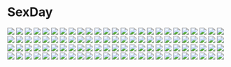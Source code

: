 # SexDay
![](https://konachan.com/image/926f014533d4eb1a3553452cefb4ef24/Konachan.com%20-%20242181%202girls%20barefoot%20black_eyes%20black_hair%20breasts%20kikivi%20long_hair%20original%20school_uniform%20shoujo_ai%20skirt.jpg)
![](https://konachan.com/image/dec43cef83a850669f1e6d6cfb81e5b9/Konachan.com%20-%20260574%20animal_ears%20blush%20candy%20catgirl%20chocolate%20hoodie%20loli%20long_hair%20noda_shuha%20ribbons%20signed%20skyfish%20tail%20twintails%20valentine%20watermark%20white_hair.jpg)
![](https://konachan.com/image/430e17d79dca1928c343970d5adb0e3c/Konachan.com%20-%20260218%20animal%20brown_hair%20building%20cat%20city%20clouds%20.l.l%20original%20scenic%20short_hair%20sky%20teddy_bear.jpg)
![](https://konachan.com/image/2153f782eedc92249dec994ae8ca43b9/Konachan.com%20-%20156734%20kiriya_nozomi%20mayoi_neko_overrun%21%20tagme.jpg)
![](https://konachan.com/image/5a9ae51ea6eb57d2081baaa678c59022/Konachan.com%20-%2033691%20after%20blue_eyes%20orange_hair%20ponytail%20rain%20shiomiya_kanami%20taka_tony%20water%20wet.jpg)
![](https://konachan.com/jpeg/d2625b41eab182e5487200d9ad971ac6/Konachan.com%20-%20195570%20blue_eyes%20blush%20breasts%20cum%20ensemble_%28company%29%20game_cg%20long_hair%20navel%20nipples%20nude%20pussy%20red_hair%20ribbons%20sex%20yamashina_kaori.jpg)
![](https://konachan.com/jpeg/e0c6208d3fb3bff5ad17eb7140b6fdbb/Konachan.com%20-%2036532%20pia_carrot.jpg)
![](https://konachan.com/jpeg/c96d938832f8a2f41caa3efe79444053/Konachan.com%20-%20137590%20aqua_eyes%20aqua_hair%20blush%20bondage%20breasts%20hatsune_miku%20long_hair%20nipples%20nude%20twintails%20vocaloid%20wokada.jpg)
![](https://konachan.com/image/f65690ff0d3ddb62af40f35f79f149ac/Konachan.com%20-%20101848%20black_hair%20blue_eyes%20close%20hentai_ouji_to_warawanai_neko%20kantoku%20school_uniform%20takanashi%20tsutsukakushi_tsukiko%20white.jpg)
![](https://konachan.com/image/44ca7188630dc7db01bb8b005440cc50/Konachan.com%20-%20103289%20akemi_homura%20black_hair%20blush%20hijikini%20kaname_madoka%20mahou_shoujo_madoka_magica%20pink_hair%20purple_eyes%20shoujo_ai.jpg)
![](https://konachan.com/image/849cae4339fbfe9d5293c05d4305271a/Konachan.com%20-%2064552%20artoria_pendragon_%28all%29%20fate_%28series%29%20fate_stay_night%20fate_unlimited_codes%20saber%20saber_lily%20white.jpg)
![](https://konachan.com/image/537d23cf062bcbee7bd7974eeedcbe44/Konachan.com%20-%20162539%20anus%20blush%20breasts%20censored%20erokosei%20green_eyes%20nipples%20penis%20pussy%20puyo_puyo%20red_hair%20sex%20tagme%20thighhighs%20wink.jpg)
![](https://konachan.com/image/6683a4bc6ec9f0c0e80ee68d35a2fda3/Konachan.com%20-%2010439%20konoe_nanami%20lamune%20swimsuit%20tomosaka_suzuka.jpg)
![](https://konachan.com/jpeg/64df53ad01b389005d5aa84e8bcea558/Konachan.com%20-%20177404%20cropped%20hinamizawa_%28hina-sawa%29%20long_hair%20makai_gakuen_catastrophe%20nopan%20pink_hair%20purple_eyes%20thighhighs%20wings.jpg)
![](https://konachan.com/jpeg/d034817349e6d8f6641cb23cb9b9b5e2/Konachan.com%20-%20147364%20bikini%20breasts%20cleavage%20navel%20purple_hair%20saburou_%28hgmg%29%20swimsuit%20touhou%20white%20yasaka_kanako.jpg)
![](https://konachan.com/image/d255349d30497b7290e9cf0b98486d11/Konachan.com%20-%20267030%20black_hair%20blue_eyes%20blush%20breasts%20fate_grand_order%20fate_%28series%29%20katsushika_hokusai%20ko_yu%20pink_eyes%20short_hair.jpg)
![](https://konachan.com/jpeg/a1dac8d27f12c231d1d358cee4b0335f/Konachan.com%20-%20264938%20aqua_eyes%20ass%20blush%20boots%20gray_hair%20la_folia_rihavein%20long_hair%20mokke_%28artist%29%20panties%20panty_pull%20strike_the_blood%20underwear%20undressing%20uniform%20white.jpg)
![](https://konachan.com/image/1ee5766643c093821bdefc2e53090dc3/Konachan.com%20-%20162622%20bodysuit%20brown_hair%20gatakk%20muv-luv%20muv-luv_alternative%20purple_eyes%20skintight%20takamura_yui%20total_eclipse%20white.jpg)
![](https://konachan.com/jpeg/6e566b79da458c5d9efa9953d421c6d1/Konachan.com%20-%2028090%20akikan%21%20suzuhira_hiro%20tagme.jpg)
![](https://konachan.com/jpeg/f72d2b1752b75ad3fb45fb2d524dcd3d/Konachan.com%20-%20132874%20aqua_eyes%20aqua_hair%20blush%20brown_eyes%20brown_hair%20headphones%20long_hair%20naruko_hanaharu%20pink_eyes%20pink_hair%20ribbons%20scarf%20school_uniform%20skirt%20sky%20tree.jpg)
![](https://konachan.com/jpeg/afd08d52849a254eefb8b12a135c23e2/Konachan.com%20-%20305915%20amakano_2%20blush%20breasts%20brown_eyes%20brown_hair%20fingering%20game_cg%20garter_belt%20headband%20long_hair%20maid%20panties%20piromizu%20spread_legs%20stockings%20underwear.jpg)
![](https://konachan.com/image/dbaaaa5b96614720692cece4f22e0d22/Konachan.com%20-%20261902%20blush%20brown_eyes%20erect_nipples%20girls_und_panzer%20long_hair%20orange_hair%20ouhashi%20panties%20school_uniform%20takebe_saori%20thighhighs%20underwear.jpg)
![](https://konachan.com/image/369c4a22694681526adb20683adf2298/Konachan.com%20-%2053343%20akiyama_mio%20bikini%20black_eyes%20black_hair%20breasts%20brown_eyes%20brown_hair%20cleavage%20group%20headband%20k-on%21%20long_hair%20saiyakun%20short_hair%20sideboob%20swimsuit.jpg)
![](https://konachan.com/jpeg/e239c4094fdf5f0bab7f1b9fd7cb005a/Konachan.com%20-%20117622%20blush%20breast_grab%20breasts%20dress%20fingering%20game_cg%20kazama_akari%20night%20nipples%20panties%20panty_pull%20pink_hair%20pussy_juice%20twintails%20underwear%20yellow_eyes.jpg)
![](https://konachan.com/jpeg/5f30f4e86ebbca103617f46bbd25a9f0/Konachan.com%20-%20284905%20banishment%20building%20city%20clouds%20dark%20male%20original%20ponytail%20scenic%20school_uniform%20short_hair%20signed%20sky%20sunset%20train.jpg)
![](https://konachan.com/jpeg/58c7d487cbba04276868b5442c2054db/Konachan.com%20-%20227253%20blonde_hair%20blush%20bra%20breast_hold%20breasts%20cleavage%20heirou%20panties%20purple_eyes%20tagme_%28character%29%20third-party_edit%20underwear%20white.jpg)
![](https://konachan.com/image/792a12fe64452eb0fbbc3e8b6206e04d/Konachan.com%20-%2087273%20bicolored_eyes%20blush%20clouds%20demon%20hinomoto_oniko%20horns%20japanese_clothes%20kimono%20moon%20night%20purple_hair.jpg)
![](https://konachan.com/image/44f44ed12d24c8b691ffedc3cfc7646a/Konachan.com%20-%20222062%20nun%20original%20tori_%28puru0083%29.jpg)
![](https://konachan.com/jpeg/e3c226cac6b4646e52f06e9533870de7/Konachan.com%20-%20268002%20bloomers%20blush%20braids%20breasts%20game_cg%20goggles%20green_eyes%20headband%20kneehighs%20long_hair%20navel%20panties%20ponytail%20socks%20sport%20underwear%20undressing%20waifu2x.jpg)
![](https://konachan.com/image/8990587965aacc02deeeec1d5199a106/Konachan.com%20-%20251269%20airship%20brown_hair%20gun%20hat%20original%20pantyhose%20ruins%20scenic%20short_hair%20shorts%20snow%20swav%20weapon%20winter.jpg)
![](https://konachan.com/image/0c9c1a83ae41e03e5fa76141fb4ecae7/Konachan.com%20-%20201704%20akemi_homura%20black_hair%20dark%20headband%20long_hair%20mahou_shoujo_madoka_magica%20pantyhose%20purple_eyes%20skirt%20swd3e2%20watermark.jpg)
![](https://konachan.com/image/bac4d9262e050987216021a550903e71/Konachan.com%20-%20128985%20gia%20gun%20hat%20original%20snow%20tagme%20weapon.jpg)
![](https://konachan.com/jpeg/6df188759807939c70430a0fdf6f7b2e/Konachan.com%20-%20103833%202girls%20ass%20awashima_akane%20blonde_hair%20breasts%20game_cg%20makita_maki%20mecha-con%21%20nipples%20onomatope%2A%20panties%20pink_hair%20sawatari_saki%20underwear.jpg)
![](https://konachan.com/jpeg/9bf29e79fdefadfb2c23e4eaab3a05df/Konachan.com%20-%20206972%20bed%20bikini%20blue_eyes%20breasts%20cameltoe%20flowers%20granblue_fantasy%20orange_hair%20oyaji-sou%20spear%20sunglasses%20swimsuit%20twintails%20weapon%20wet%20wink.jpg)
![](https://konachan.com/jpeg/c31e62a9b87ed987aa7f7b57b55a46f7/Konachan.com%20-%2075934%20ichiban_ushiro_no_daimaou%20shiraishi_lily%20transparent%20vector.jpg)
![](https://konachan.com/jpeg/a8f1cdaa192260ffa21524d5d6984db5/Konachan.com%20-%2018019%20mamiina%20simoun.jpg)
![](https://konachan.com/image/d385d2cc40808cac5d915293aa8d5c9b/Konachan.com%20-%20260273%20aqua_eyes%20barefoot%20bed%20bow%20computer%20eromanga-sensei%20gray_hair%20hayama_eishi%20izumi_sagiri%20loli%20long_hair%20pajamas%20shorts%20teddy_bear.jpg)
![](https://konachan.com/image/bfa1155cfebe102c5265b77fd03d6ebf/Konachan.com%20-%20214032%2047agdragon%20animal_ears%20bodysuit%20breasts%20brown_eyes%20brown_hair%20cameltoe%20cleavage%20cropped%20elbow_gloves%20gloves%20granblue_fantasy%20long_hair%20thighhighs.jpg)
![](https://konachan.com/jpeg/0ca87fc84e44f850ca8fc31e2561ed4e/Konachan.com%20-%20127836%20alma%20black_hair%20blush%20cube_%28artist%29%20game_cg%20kakyouin_kotone%20long_hair%20panties%20pantyhose%20pussy_juice%20school_uniform%20skirt%20skirt_lift%20underwear.jpg)
![](https://konachan.com/image/e2e5d574f96f5423229dc2146d2b01a5/Konachan.com%20-%2040480%20king_of_fighters%20kula_diamond.jpg)
![](https://konachan.com/image/8855678e5a56fa339ca4b8b213222a6f/Konachan.com%20-%20107221%20amami_haruka%20bed%20bow%20breasts%20idolmaster%20kageira%20nipples%20panties%20skirt%20thighhighs%20topless%20underwear.jpg)
![](https://konachan.com/image/bbde64ec6726d3f76482f589213dc202/Konachan.com%20-%20224927%20houjuu_nue%20tatara_kogasa%20touhou%20toutenkou.jpg)
![](https://konachan.com/jpeg/cb2a5a2ccf90619b32ffb3f1e1635adb/Konachan.com%20-%20108787%20blush%20breast_hold%20dengeki_daisy%20kurebayashi_teru%20monochrome%20necklace%20third-party_edit.jpg)
![](https://konachan.com/image/c854e6cd2dc577fc87ae22bc90ee4fc6/Konachan.com%20-%2019523%20love_hina%20tama_%28love_hina%29.jpg)
![](https://konachan.com/jpeg/2166bc76d2f073ca3b5d4c1f8bc9dc73/Konachan.com%20-%2034182%20abenobashi_mahou_shoutengai%20jpeg_artifacts.jpg)
![](https://konachan.com/image/75dfc712b404607a400fd6602ca80bbe/Konachan.com%20-%205830%20clamp%20doumeki_shizuka%20kunogi_himawari%20male%20watanuki_kimihiro%20xxxholic.jpg)
![](https://konachan.com/jpeg/4f4de57bff9ce3302c534eb036b6bdba/Konachan.com%20-%20201290%20brown_hair%20card_captor_sakura%20clouds%20collar%20dress%20kinomoto_sakura%20momoko_%28artist%29%20momoko_%28momoko14%29%20ribbons%20sky%20staff%20wings.jpg)
![](https://konachan.com/image/8a7e86522107d5a288845c1eb666032b/Konachan.com%20-%2097956%20agatsu_nayu%20akatoki%21%20inugahora_an%20pink_hair%20tagme%20thighhighs.jpg)
![](https://konachan.com/jpeg/d542c951cec80051530d26e052dba2f6/Konachan.com%20-%20306897%20anthropomorphism%20azur_lane%20breasts%20cleavage%20dark%20dress%20fang%20gloves%20instrument%20lamunem%20necklace%20seattle_%28azur_lane%29%20violin.jpg)
![](https://konachan.com/image/f4267fa5c5015698993dd46b5e042a0e/Konachan.com%20-%2074685%20mermaid_melody_pichi_pichi_pitch.jpg)
![](https://konachan.com/image/493b04c69e407e191e286c64d9ae43fc/Konachan.com%20-%20127941%20car%20flowers%20original%20scenic%20school_uniform%20seo_tatsuya%20summer%20sunflower%20tree.jpg)
![](https://konachan.com/image/bced9cf7e326de9d73eeff1d34853ca7/Konachan.com%20-%20169020%20black_eyes%20blue_hair%20bow%20cape%20dress%20gloves%20headband%20kanasuke%20kneehighs%20long_hair%20pink_eyes%20pink_hair%20red_eyes%20red_hair%20short_hair%20skirt%20thighhighs.jpg)
![](https://konachan.com/jpeg/c3934a9cad9de8aa85bcceb02d850451/Konachan.com%20-%20185298%20anus%20ass%20blue_eyes%20blush%20breasts%20clochette%20cum%20game_cg%20hoshizaki_ouka%20nipples%20oshiki_hitoshi%20purple_hair%20pussy%20spread_legs%20thighhighs%20uncensored.jpg)
![](https://konachan.com/image/4cb0f627ba5257b977a04dd4f488fed5/Konachan.com%20-%20182629%20all_male%20bubbles%20car%20clouds%20fusui%20male%20original%20sky.jpg)
![](https://konachan.com/image/0b74138a98337148283700672594b592/Konachan.com%20-%2013346%20animal_ears%20blonde_hair%20blue_eyes%20bunnygirl%20excellen_browning%20short_hair%20super_robot_wars%20wink.jpg)
![](https://konachan.com/image/3f283624f434e6d03fac0f21684b6393/Konachan.com%20-%2022422%20nanao_naru%20rainbow_colored_icecream.jpg)
![](https://konachan.com/image/295d7729ad6ec607032c33e32e17df3d/Konachan.com%20-%208042%20aquaplus%20ilfa%20kawata_hisashi%20kouno_harumi%20leaf%20mitsumi_misato%20nakamura_takeshi%20silfa%20swimsuit%20third-party_edit%20to_heart%20to_heart_2.jpg)
![](https://konachan.com/image/75a2e45869821c44c5115fef9231d7ff/Konachan.com%20-%20187973%20hat%20hinanawi_tenshi%20long_hair%20rihito_%28usazukin%29%20touhou.jpg)
![](https://konachan.com/image/cb11309d196b11671ab04bf0de752ca6/Konachan.com%20-%2024252%20christmas%20genshiken%20kasukabe_saki%20ogiue_chika%20ohno_kanako.jpg)
![](https://konachan.com/image/ea58708ec25f856175fca463dd8fef1a/Konachan.com%20-%20190555%20animal%20animal_ears%20ass%20bat%20bow%20candy%20green_eyes%20halloween%20lollipop%20long_hair%20original%20pumpkin%20red_hair%20skull%20stockings%20tattoo%20thighhighs.jpg)
![](https://konachan.com/image/c46eef31e6fbeb14d45e7658cbfc1399/Konachan.com%20-%20104923%20ao_no_exorcist%20bikini_top%20black_hair%20black_rock_shooter%20blue_eyes%20crossover%20kuroi_mato%20long_hair%20okumura_rin%20pointed_ears%20short_hair%20twintails.jpg)
![](https://konachan.com/image/ee777df7919a037ccca4f76d4e067e05/Konachan.com%20-%20122968%20animal_ears%20breasts%20collar%20foxgirl%20nipples%20nopan%20nude%20purple_eyes%20pussy%20pussy_juice%20red_eyes%20tail%20thighhighs%20topless%20touhou%20uncensored%20yakumo_ran.jpg)
![](https://konachan.com/jpeg/5bbdf6916a5cbdc456646f263544f3ca/Konachan.com%20-%20252870%202girls%20blue_eyes%20blue_hair%20braids%20breasts%20choker%20fate_grand_order%20fate_%28series%29%20florence_nightingale%20kztk%20long_hair%20no_bra%20pink_hair%20red_eyes%20topless.jpg)
![](https://konachan.com/image/0aa8f409d21d67b38d58a17d7aecd661/Konachan.com%20-%20186687%2096tuki%20bed%20black_hair%20blush%20breasts%20cleavage%20original%20panties%20pink_eyes%20ponytail%20underwear.jpg)
![](https://konachan.com/jpeg/a054bcc85bb12158f1e931d6513a6c54/Konachan.com%20-%20204322%20anus%20bed%20censored%20game_cg%20maboroshi_no_dystopia%20nipples%20no_bra%20open_shirt%20pink_hair%20pussy%20spread_legs%20suzumori_akari%20tigre_soft%20tsuzura_aya.jpg)
![](https://konachan.com/image/2fbe183064bd184fb49658a67fad8d31/Konachan.com%20-%20109926%20hatsune_miku%20sazanami_shione%20vocaloid.jpg)
![](https://konachan.com/image/91ccc7f994ecc69799dc699280da020f/Konachan.com%20-%20177705%20amairo_islenauts%20bed%20blonde_hair%20blush%20breasts%20jpeg_artifacts%20kizuki_erika%20long_hair%20nipples%20petals%20shirley_warwick%20thighhighs.jpg)
![](https://konachan.com/jpeg/d7a1af2cdb85f12ec2e02ffa8079314c/Konachan.com%20-%20273009%20anthropomorphism%20blonde_hair%20blue_eyes%20camera%20dress%20keiryuu_seo%20long_hair%20panties%20pantyhose%20see_through%20skirt_lift%20twintails%20underwear%20zhanjian_shaonu.jpg)
![](https://konachan.com/image/52c44509f5ebcb4ed950b85b7e4e571f/Konachan.com%20-%20216926%20cigarette%20gloves%20leaves%20original%20pink%20polychromatic%20short_hair%20smoking%20syo5.jpg)
![](https://konachan.com/image/3ca4417a9feae2d203775573afdaf530/Konachan.com%20-%20254403%20blonde_hair%20blue_eyes%20breasts%20cleavage%20king_of_fighters%20pantyhose%20short_hair%20signed%20sungwon%20tagme_%28character%29%20white.jpg)
![](https://konachan.com/jpeg/4a3af064cc9c8b6b0c0418360453dd24/Konachan.com%20-%20226631%20aqua_eyes%20aqua_hair%20cirno%20close%20fairy%20polychromatic%20short_hair%20touhou%20white%20wings%20yuu-rin.jpg)
![](https://konachan.com/image/d58e319ebd1b0e04878c567130328e42/Konachan.com%20-%20159225%20animal%20bicycle%20bird%20black_hair%20clouds%20original%20phone%20school_uniform%20shinta_%28hmmuk%29%20sky%20sunset%20umbrella.jpg)
![](https://konachan.com/jpeg/c9518d04be0c595504e98f46c15dc371/Konachan.com%20-%2097085%20black_hair%20bra%20breasts%20cameltoe%20fang%20feathers%20nipples%20norita%20panties%20red_eyes%20short_hair%20thighhighs%20underwear%20wings.jpg)
![](https://konachan.com/jpeg/e1b833e662a1a5392f4e8354dd86397b/Konachan.com%20-%20149367%20aete_mushisuru_kimi_to_no_mirai_%7Erelay_broadcast%7E%20alcot%20game_cg%20hug%20male%20tachibana_minami%20tagme_%28artist%29.jpg)
![](https://konachan.com/image/9488dad45eac1683d67604fb2f28cc4f/Konachan.com%20-%20136598%20artoria_pendragon_%28all%29%20fate_%28series%29%20fate_stay_night%20rider%20saber%20tagme.jpg)
![](https://konachan.com/image/c35a485b131a03d9c056accbf1f368f0/Konachan.com%20-%20150974%20breasts%20cleavage%20dress%20megurine_luka%20pink_eyes%20thighhighs%20tomotsuka_haruomi%20vocaloid.jpg)
![](https://konachan.com/jpeg/af4990ab92be9be99d3f1a79f38b94b0/Konachan.com%20-%2099890%20breasts%20feathers%20fylgia_randgriz%20game_cg%20long_hair%20nipples%20nude%20sleeping%20soukyuu_no_soleil%20tsurugi_hagane%20twintails%20underwater%20water.jpg)
![](https://konachan.com/jpeg/e2de4590aa33a95ad5fbc239f27c3c92/Konachan.com%20-%20261744%202girls%20anus%20ass%20bed%20blush%20fingering%20hat%20long_hair%20navel%20nomayo%20open_shirt%20purple_hair%20pussy_juice%20red_eyes%20touhou%20twintails%20uncensored%20wet%20wink%20yuri.jpg)
![](https://konachan.com/image/a2f8ff1ed7fe06d238cb3ef6fdbea083/Konachan.com%20-%20177749%20bicolored_eyes%20breasts%20cleavage%20crown%20idolmaster%20idolmaster_cinderella_girls%20infinote%20takagaki_kaede.jpg)
![](https://konachan.com/image/a9150e4b8370ece0a74465d82df07f70/Konachan.com%20-%2080485%20breasts%20dragon%20gin_%28oyoyo%29%20gray_hair%20long_hair%20mechagirl%20original%20pixiv_fantasia%20red_eyes.jpg)
![](https://konachan.com/jpeg/7c1ff72271cbe74d40b3c94fe7fa675b/Konachan.com%20-%20215772%20blonde_hair%20blue_eyes%20building%20clouds%20kagamine_rin%20sakakidani%20scarf%20school_uniform%20short_hair%20snow%20snowman%20tree%20vocaloid%20water.jpg)
![](https://konachan.com/jpeg/c8c2e6b138452b9b7409c818dc811ee6/Konachan.com%20-%20179935%20aizawa_momoka%20bloomers%20blush%20bra%20breast_hold%20breasts%20game_cg%20gym_uniform%20hoshizaki_amane%20minami_aisa%20nipples%20shirt_lift%20squeez%20underwear%20wink%20yuibi.jpg)
![](https://konachan.com/image/8674fc4df72ae64a71f45195288ba7a8/Konachan.com%20-%20254500%20black_hair%20blonde_hair%20blue_eyes%20bluebird%20blush%20brown_hair%20green_eyes%20hat%20long_hair%20mizuki_%28pokemon%29%20navel%20pokemon%20short_hair%20shorts%20skirt.jpg)
![](https://konachan.com/jpeg/a906d4202a9b4d63c1014d1794986f31/Konachan.com%20-%20255148%202girls%20black_hair%20blonde_hair%20feathers%20mignon%20navel%20no_bra%20panties%20panty_pull%20purple_eyes%20shirt_lift%20skirt%20thighhighs%20underboob%20underwear%20watanabe_you.jpg)
![](https://konachan.com/image/71ff000081dd78a2d2f8f05e5d730deb/Konachan.com%20-%2059095%20brown_eyes%20brown_hair%20eat%20long_hair%20necklace%20original%20realistic%20signed%20twintails%20watermark.jpg)
![](https://konachan.com/jpeg/0c5d0c705404c3926e4bac487866cd3f/Konachan.com%20-%20177393%20blue_eyes%20blush%20book%20bow%20green_hair%20hatsune_miku%20hatsune_mikuo%20long_hair%20school_uniform%20short_hair%20skirt%20sound_%28artist%29%20tie%20twintails%20vocaloid%20white.jpg)
![](https://konachan.com/jpeg/0b9289502913843ba3c90ba3af93c70e/Konachan.com%20-%20150154%20black_hair%20blindfold%20bondage%20bra%20brown_hair%20censored%20game_cg%20kimishima_ao%20male%20miyama_mizuki%20navel%20pajamas%20panties%20penis%20stockings%20trap%20underwear.jpg)
![](https://konachan.com/image/d3515b2316972c1f0ee5ec7589a0dfc0/Konachan.com%20-%2079869%20animal_ears%20ayakura_juu%20brown_hair%20flowers%20horo%20koume_keito%20long_hair%20ookami_to_koushinryou%20orange_hair%20red_eyes%20white%20wolfgirl.jpg)
![](https://konachan.com/image/a3fbb0f36f829a2cb4d481168b336b93/Konachan.com%20-%2027639%20black_hair%20bow%20brown_eyes%20hakurei_reimu%20japanese_clothes%20long_hair%20miko%20sarashi%20touhou%20underwear.jpg)
![](https://konachan.com/image/92ef544e7ec7f48985c03441dba4cf72/Konachan.com%20-%2076889%20flyable_heart%20itou_noiji%20katsuragi_syo%20school_uniform%20vector%20yellow_eyes%20yukishiro_suzuno.jpg)
![](https://konachan.com/jpeg/a84c096e14deba2d802f64d920c4e583/Konachan.com%20-%20235517%20aliasing%20black_hair%20brown_eyes%20hakurei_reimu%20japanese_clothes%20leaves%20long_hair%20miko%20ryosios%20shrine%20touhou.jpg)
![](https://konachan.com/image/0160ab2c077f2767e07b7faf8eb514af/Konachan.com%20-%20114629%20akemi_homura%20kaname_madoka%20mahou_shoujo_madoka_magica.jpg)
![](https://konachan.com/jpeg/cc059b91c10274b3ec7a4dd59e889e30/Konachan.com%20-%2021049%20glasses%20pani_poni_dash%20rebecca_miyamoto.jpg)
![](https://konachan.com/jpeg/00609496be57ad8461615ae204c5f9da/Konachan.com%20-%20245817%20a1c%20bow%20breasts%20brown_eyes%20brown_hair%20game_cg%20gloves%20headphones%20long_hair%20microphone%20panties%20ponytail%20underwear%20upskirt%20utakata_ayuri%20yuncha.jpg)
![](https://konachan.com/image/3d0ea916595e7745d9b29e40e62597ce/Konachan.com%20-%2049614%20bra%20underwear%20yamashita_shunya.jpg)
![](https://konachan.com/image/1ace2bc948cc5ce17cc8fe440ccf0639/Konachan.com%20-%20229452%20armor%20blonde_hair%20blue_eyes%20chain%20elbow_gloves%20fate_stay_night%20fate_%28series%29%20gloves%20headdress%20hirame_sa%20long_hair%20sideboob%20thighhighs%20white.jpg)
![](https://konachan.com/image/f2ba6c0780d8eca0c6d83c7233ca533e/Konachan.com%20-%205105%20ai_yori_aoshi%20sakuraba_aoi.jpg)
![](https://konachan.com/image/bc5d6dca92e75c0e2990c1440e00df44/Konachan.com%20-%20105075%20breasts%20chouun_shiryuu%20gloves%20ikkitousen%20katana%20long_hair%20moriririnn%20open_shirt%20panties%20sword%20underwear%20weapon%20white%20wink.jpg)
![](https://konachan.com/image/b31dad4f135968ac542742ff7aefe154/Konachan.com%20-%20170542%20blonde_hair%20blue_eyes%20blush%20cat_smile%20elbow_gloves%20gloves%20headband%20leaves%20long_hair%20o_daizen%20panties%20skirt%20thighhighs%20underwear%20water%20zettai_ryouiki.jpg)
![](https://konachan.com/image/85f86f066dd725fdc855ea58f9563356/Konachan.com%20-%20179405%20bakemonogatari%20flowers%20long_hair%20monogatari_%28series%29%20necklace%20petals%20purple_eyes%20purple_hair%20realistic%20senjougahara_hitagi%20zhenlin.jpg)
